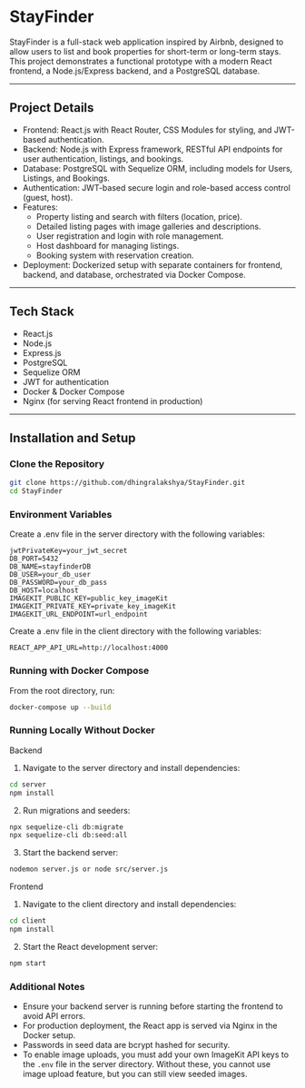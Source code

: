 # StayFinder

StayFinder is a full-stack web application inspired by Airbnb, designed to allow users to list and book properties for short-term or long-term stays. This project demonstrates a functional prototype with a modern React frontend, a Node.js/Express backend, and a PostgreSQL database.

---

## Project Details

- Frontend: React.js with React Router, CSS Modules for styling, and JWT-based authentication.
- Backend: Node.js with Express framework, RESTful API endpoints for user authentication, listings, and bookings.
- Database: PostgreSQL with Sequelize ORM, including models for Users, Listings, and Bookings.
- Authentication: JWT-based secure login and role-based access control (guest, host).
- Features:
    - Property listing and search with filters (location, price).
    - Detailed listing pages with image galleries and descriptions.
    - User registration and login with role management.
    - Host dashboard for managing listings.
    - Booking system with reservation creation.
- Deployment: Dockerized setup with separate containers for frontend, backend, and database, orchestrated via Docker Compose.

---

## Tech Stack

- React.js
- Node.js
- Express.js
- PostgreSQL
- Sequelize ORM
- JWT for authentication
- Docker & Docker Compose
- Nginx (for serving React frontend in production)

---

## Installation and Setup

### Clone the Repository

```bash
git clone https://github.com/dhingralakshya/StayFinder.git
cd StayFinder
```

### Environment Variables
Create a .env file in the server directory with the following variables:

```
jwtPrivateKey=your_jwt_secret
DB_PORT=5432
DB_NAME=stayfinderDB
DB_USER=your_db_user
DB_PASSWORD=your_db_pass
DB_HOST=localhost
IMAGEKIT_PUBLIC_KEY=public_key_imageKit
IMAGEKIT_PRIVATE_KEY=private_key_imageKit
IMAGEKIT_URL_ENDPOINT=url_endpoint
```

Create a .env file in the client directory with the following variables:

```
REACT_APP_API_URL=http://localhost:4000
```


### Running with Docker Compose
From the root directory, run:
```bash
docker-compose up --build
```

### Running Locally Without Docker
Backend
1. Navigate to the server directory and install dependencies:
```bash
cd server
npm install
```

2. Run migrations and seeders:
```bash
npx sequelize-cli db:migrate
npx sequelize-cli db:seed:all
```

3. Start the backend server:
```bash
nodemon server.js or node src/server.js
```

Frontend
1. Navigate to the client directory and install dependencies:
```bash
cd client
npm install
```

2. Start the React development server:
```bash
npm start
```

### Additional Notes
- Ensure your backend server is running before starting the frontend to avoid API errors.
- For production deployment, the React app is served via Nginx in the Docker setup.
- Passwords in seed data are bcrypt hashed for security.
- To enable image uploads, you must add your own ImageKit API keys to the `.env` file in the server directory. Without these, you cannot use image upload feature, but you can still view seeded images.